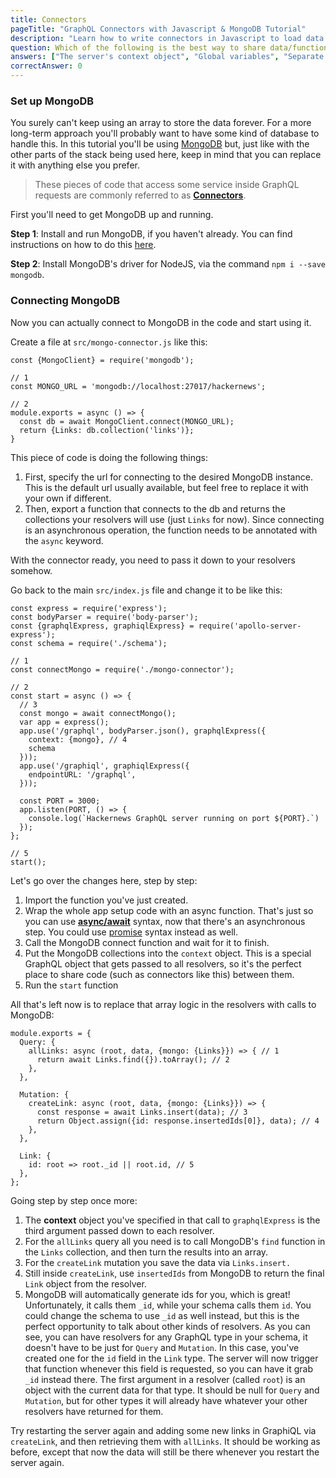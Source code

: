 ```yaml
---
title: Connectors
pageTitle: "GraphQL Connectors with Javascript & MongoDB Tutorial"
description: "Learn how to write connectors in Javascript to load data from MongoDB with graphql-js and a Node.js & Express GraphQL server."
question: Which of the following is the best way to share data/functions between resolvers?
answers: ["The server's context object", "Global variables", "Separate module file", "That's not possible"]
correctAnswer: 0
---
```


### Set up MongoDB

You surely can't keep using an array to store the data forever. For a more long-term approach you'll probably want to have some kind of database to handle this. In this tutorial you'll be using [MongoDB](https://www.mongodb.com/) but, just like with the other parts of the stack being used here, keep in mind that you can replace it with anything else you prefer.


> These pieces of code that access some service inside GraphQL requests are commonly referred to as **[Connectors](https://github.com/apollographql/graphql-tools/blob/master/designs/connectors.md#what-is-a-connector)**.

First you'll need to get MongoDB up and running.

<Instruction>

**Step 1**: Install and run MongoDB, if you haven't already. You can find instructions on how to do this [here](https://docs.mongodb.com/master/administration/install-community/).

</Instruction>

<Instruction>

**Step 2**: Install MongoDB's driver for NodeJS, via the command `npm i --save mongodb`.

</Instruction>

### Connecting MongoDB

Now you can actually connect to MongoDB in the code and start using it.

<Instruction>

Create a file at `src/mongo-connector.js` like this:

```js(path=".../hackernews-graphql-js/src/mongo-connector.js")
const {MongoClient} = require('mongodb');

// 1
const MONGO_URL = 'mongodb://localhost:27017/hackernews';

// 2
module.exports = async () => {
  const db = await MongoClient.connect(MONGO_URL);
  return {Links: db.collection('links')};
}
```

</Instruction>

This piece of code is doing the following things:

1. First, specify the url for connecting to the desired MongoDB instance. This is the default url usually available, but feel free to replace it with your own if different.
2. Then, export a function that connects to the db and returns the collections your resolvers will use (just `Links` for now). Since connecting is an asynchronous operation, the function needs to be annotated with the `async` keyword.

With the connector ready, you need to pass it down to your resolvers somehow.

<Instruction>

Go back to the main `src/index.js` file and change it to be like this:

```js{6-30}(path=".../hackernews-graphql-js/src/index.js")
const express = require('express');
const bodyParser = require('body-parser');
const {graphqlExpress, graphiqlExpress} = require('apollo-server-express');
const schema = require('./schema');

// 1
const connectMongo = require('./mongo-connector');

// 2
const start = async () => {
  // 3
  const mongo = await connectMongo();
  var app = express();
  app.use('/graphql', bodyParser.json(), graphqlExpress({
    context: {mongo}, // 4
    schema
  }));
  app.use('/graphiql', graphiqlExpress({
    endpointURL: '/graphql',
  }));

  const PORT = 3000;
  app.listen(PORT, () => {
    console.log(`Hackernews GraphQL server running on port ${PORT}.`)
  });
};

// 5
start();
```

</Instruction>

Let's go over the changes here, step by step:

1. Import the function you've just created.
2. Wrap the whole app setup code with an async function. That's just so you can use **[async/await](https://developer.mozilla.org/en-US/docs/Web/JavaScript/Reference/Statements/async_function)** syntax, now that there's an asynchronous step. You could use [promise](https://developer.mozilla.org/en/docs/Web/JavaScript/Reference/Global_Objects/Promise) syntax instead as well.
3. Call the MongoDB connect function and wait for it to finish.
4. Put the MongoDB collections into the `context` object. This is a special GraphQL object that gets passed to all resolvers, so it's the perfect place to share code (such as connectors like this) between them.
5. Run the `start` function

<Instruction>

All that's left now is to replace that array logic in the resolvers with calls to MongoDB:

```js(path=".../hackernews-graphql-js/src/schema/resolvers.js")
module.exports = {
  Query: {
    allLinks: async (root, data, {mongo: {Links}}) => { // 1
      return await Links.find({}).toArray(); // 2
    },
  },

  Mutation: {
    createLink: async (root, data, {mongo: {Links}}) => {
      const response = await Links.insert(data); // 3
      return Object.assign({id: response.insertedIds[0]}, data); // 4
    },
  },

  Link: {
    id: root => root._id || root.id, // 5
  },
};
```

</Instruction>

Going step by step once more:

1. The **context** object you've specified in that call to `graphqlExpress` is the third argument passed down to each resolver.
2. For the `allLinks` query all you need is to call MongoDB's `find` function in the `Links` collection, and then turn the results into an array.
3. For the `createLink` mutation you save the data via `Links.insert.`
4. Still inside `createLink`, use `insertedIds` from MongoDB to return the final `Link` object from the resolver.
5. MongoDB will automatically generate ids for you, which is great! Unfortunately, it calls them `_id`, while your schema calls them `id`. You could change the schema to use `_id` as well instead, but this is the perfect opportunity to talk about other kinds of resolvers. As you can see, you can have resolvers for any GraphQL type in your schema, it doesn't have to be just for `Query` and `Mutation`. In this case, you've created one for the `id` field in the `Link` type. The server will now trigger that function whenever this field is requested, so you can have it grab `_id` instead there. The first argument in a resolver (called `root`) is an object with the current data for that type. It should be null for `Query` and `Mutation`, but for other types it will already have whatever your other resolvers have returned for them.

Try restarting the server again and adding some new links in GraphiQL via `createLink`, and then retrieving them with `allLinks`. It should be working as before, except that now the data will still be there whenever you restart the server again.
